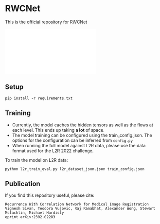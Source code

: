 # RWCNet

This is the official repository for RWCNet

<embed src="./RWCNet.pdf" type="application/pdf">

## Setup

```
pip install -r requirements.txt
```

## Training
* Currently, the model caches the hidden tensors as well as the flows at each level. This ends up taking **a lot** of space.
* The model training can be configured using the train_config.json. The options for the configuration can be inferred from `config.py`
* When running the full model against L2R data, please use the data format used for the L2R 2022 challenge.

To train the model on L2R data:

```
python l2r_train_eval.py l2r_dataset_json.json train_config.json
```

## Publication

If you find this repository useful, please cite:

    Recurrence With Correlation Network for Medical Image Registration
    Vignesh Sivan, Teodora Vujovic, Raj Ranabhat, Alexander Wong, Stewart Mclachlin, Michael Hardisty
    eprint arXiv:2302.02283
